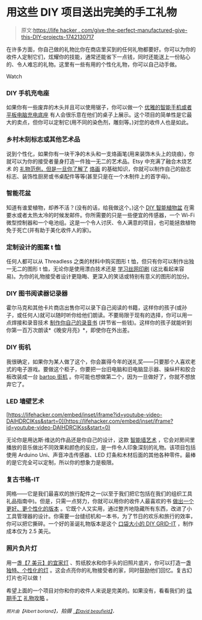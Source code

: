# 用这些 DIY 项目送出完美的手工礼物

> 原文:[https://life hacker . com/give-the-perfect-manufactured-give-this-DIY-projects-1742130717](https://lifehacker.com/give-the-perfect-handmade-gift-with-these-diy-projects-1742130717)

在许多方面，你自己做的礼物比你在商店里买到的任何礼物都要好。你可以为你的收件人定制它们，炫耀你的技能，通常还能省下一点钱，同时还能送上一份贴心的、令人难忘的礼物。这里有一些有用的个性化礼物，你可以自己动手做。

Watch

### DIY 手机充电座

如果你有一些废弃的木头并且可以使用锯子，你可以做一个 [优雅的智能手机或者平板电脑充电底座](http://lifehacker.com/this-diy-wooden-phone-charging-dock-looks-great-on-your-1735693178#_ga=1.65327725.215283347.1446666951) 有人会很乐意在他们的桌子上展示。这个项目的简单性是它最大的卖点，但你可以定制它(用不同的染色剂，雕刻等。)对您的收件人也是如此。

### 乡村木刻标志或其他艺术品

说到个性化，如果你有一块干净的木头和一支烙画笔(用来装饰木头上的烧痕)，你就可以为你的接受者量身打造一件独一无二的艺术品。Etsy 中充满了融合木烧艺术 的 [礼物范例，但是一旦你了解了](https://www.etsy.com/search?ref=tab_search&q=wood+burned) [烙画](http://workshop.lifehacker.com/how-to-get-started-with-the-art-of-pyrography-aka-woo-1711882248#_ga=1.94237406.215283347.1446666951) 的基础知识，你就可以制作自己的励志标志、装饰性厨房或书桌配件等等(甚至只是在一个木制件上的首字母)。

### 智能花盆

知道有谁爱植物，却养不活？(没有的话，给我做这个。)这个 [DIY 智能植物盆](http://lifehacker.com/build-a-smart-plant-pot-that-alerts-you-when-it-needs-h-1727975834#_ga=1.85824090.215283347.1446666951) 在需要水或者太热太冷的时候发邮件。你所需要的只是一些便宜的传感器，一个 Wi-Fi 微型控制器和一个电池组。这是一个令人讨厌、令人满意的项目，也可能拯救植物免于死亡(并有助于美化收件人的家)。

### 定制设计的图案 t 恤

任何人都可以从 Threadless 之类的材料中购买图形 t 恤，但只有你可以制作出独一无二的图形 t 恤，无论你是使用漂白技术还是 [学习丝网印刷](http://lifehacker.com/a-simple-guide-to-screen-printing-your-own-shirts-5886483) (这比看起来容易)。为你的礼物接受者设计更隐晦、更深入的笑话或特别有意义的图形的加分。

### DIY 图书阅读器记录器

霍尔马克和其他卡片商店出售你可以录下自己阅读的书籍，这样你的孩子(或孙子，或任何人)就可以随时听你给他们朗读。不要局限于现有的选择，你可以用一点焊接和录音技术 [制作你自己的录音书](http://lifehacker.com/always-be-able-to-read-your-kid-bedtime-stories-with-th-1715244536#_ga=1.34470626.215283347.1446666951) (并节省一些钱)。这样你的孩子就能听到你第一百万次朗读*《晚安月亮》*，即使你在外出差。

### DIY 街机

我很确定，如果你为某人做了这个，你会赢得今年的送礼奖——只要那个人喜欢老式的电子游戏。要做这个柜子，你要把一台旧电脑和旧电脑显示器、操纵杆和胶合板改装成一台 [bartop 街机](http://lifehacker.com/convert-an-old-pc-into-a-bartop-arcade-machine-1701529697#_ga=1.34470626.215283347.1446666951) 。你可能也想做第二个，因为一旦做好了，你就不想放弃它了。

### LED 墙壁艺术

 [https://lifehacker.com/embed/inset/iframe?id=youtube-video-DAIHDRCIKss&start=0](https://lifehacker.com/embed/inset/iframe?id=youtube-video-DAIHDRCIKss&start=0) 

无论你是用达斯·维达的作品还是你自己的设计，这款 [智能墙艺术](http://lifehacker.com/build-your-own-arduino-powered-sound-sensing-led-wall-a-1690333696) ，它会对房间里播放的音乐做出不同效果和颜色的反应，是一件令人印象深刻的礼物。该项目包括使用 Arduino Uni、声音冲击传感器、LED 灯条和木材后面的其他各种零件。最棒的是它完全可以定制，所以你的想象力是极限。

### 复古书格-IT

网格——它是我们最喜欢的旅行配件之一(以至于我们把它包括在我们的组织工具礼品指南中)。但是，只需一点努力，你就可以用你的收件人最喜欢的书 [做出一个更好、更个性化的版本](http://lifehacker.com/build-your-own-grid-it-tech-organizer-in-a-vintage-book-5834041#_ga=1.135044722.215283347.1446666951) 。它既个人又实用，通过整齐地隐藏所有东西，改进了小工具管理器的设计。你需要一台缝纫机和一本书，为了节日的欢乐和旅行的效率，你可以把它撕碎。一个好的圣诞礼物版本是这个 [口袋大小的 DIY GRID-IT](http://lifehacker.com/make-your-own-pocket-sized-grid-it-style-organizer-for-5984104) ，制作成本仅为 2.5 美元。

### 照片负片灯

用一盏[【7 美元】的宜家灯](http://www.ikea.com/us/en/catalog/products/00029225/) 、剪纸胶水和你手头的旧照片底片，你可以打造一盏 [独特、个性化的灯](http://lifehacker.com/turn-photo-negatives-into-artsy-personalized-lamps-5790240) 。这会点亮你的礼物接受者的家，同时鼓励他们回忆。复古幻灯片也可以做！

希望上面的一个项目对你和你的收件人来说是完美的。如果没有，看看我们的 [往期手工](http://lifehacker.com/give-the-perfect-handmade-gift-with-these-projects-1671285224) [礼物攻略](http://lifehacker.com/give-the-perfect-handmade-gift-with-these-diy-projects-5961980) 。

<small>*照片由*</small><small>*【Albert borland】*</small>*，*拍摄 [<small>*【David beaufield】*</small>](http://makezine.com/projects/bartop-arcade/)<small>*，*</small>